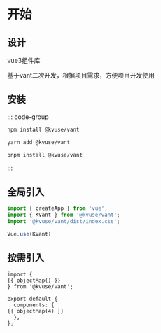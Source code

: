 
# 开始

## 设计

vue3组件库

基于vant二次开发，根据项目需求，方便项目开发使用

## 安装

::: code-group

```bash [npm]
npm install @kvuse/vant
```

```bash [yarn]
yarn add @kvuse/vant
```

```bash [pnpm]
pnpm install @kvuse/vant
```

:::

## 全局引入

```js
import { createApp } from 'vue';
import { KVant } from '@kvuse/vant';
import '@kvuse/vant/dist/index.css';

Vue.use(KVant)
```

## 按需引入

<script setup>
import * as moduleList from '@/kvant/index'

const list = []
Object.keys(moduleList).forEach((key)=>{
  list.push(key)
})

const objectMap = (num = 2) => `${list.map(item => ' '.repeat(num) + item).join(', ').replace(/, /g, ',\n')}`

</script>

```js-vue
import {
{{ objectMap() }}
} from '@kvuse/vant';

export default {
  components: {
{{ objectMap(4) }}  
  },
};
```
